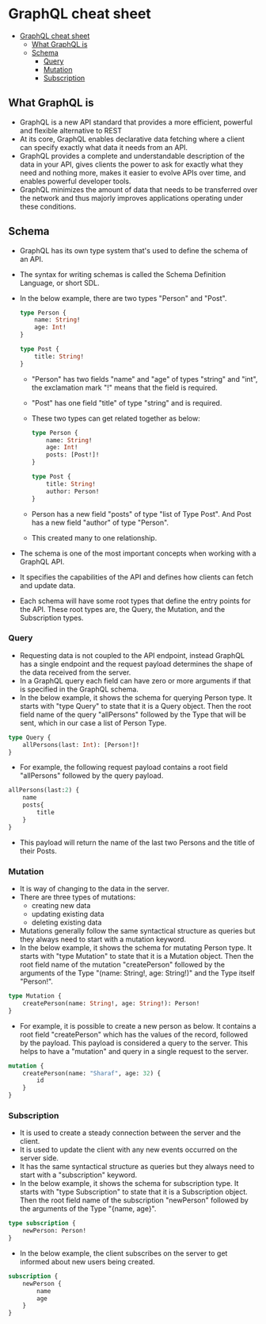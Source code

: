 # GraphQL cheat sheet

- [GraphQL cheat sheet](#graphql-cheat-sheet)
  - [What GraphQL is](#what-graphql-is)
  - [Schema](#schema)
    - [Query](#query)
    - [Mutation](#mutation)
    - [Subscription](#subscription)

## What GraphQL is

- GraphQL is a new API standard that provides a more efficient, powerful and flexible alternative to REST
- At its core, GraphQL enables declarative data fetching where a client can specify exactly what data it needs from an API.
- GraphQL provides a complete and understandable description of the data in your API, gives clients the power to ask for exactly what they need and nothing more, makes it easier to evolve APIs over time, and enables powerful developer tools.
- GraphQL minimizes the amount of data that needs to be transferred over the network and thus majorly improves applications operating under these conditions.

## Schema

- GraphQL has its own type system that's used to define the schema of an API.
- The syntax for writing schemas is called the Schema Definition Language, or short SDL.
- In the below example, there are two types "Person" and "Post".

    ```graphql
    type Person {
        name: String! 
        age: Int!
    }

    type Post {
        title: String!
    }
    ```

  - "Person" has two fields "name" and "age" of types "string" and "int", the exclamation mark "!" means that the field is required.
  - "Post" has one field "title" of type "string" and is required.
  - These two types can get related together as below:

    ```graphql
    type Person {
        name: String! 
        age: Int!
        posts: [Post!]!
    }

    type Post {
        title: String!
        author: Person!
    }
    ```

  - Person has a new field "posts" of type "list of Type Post". And Post has a new field "author" of type "Person".
  - This created many to one relationship.
- The schema is one of the most important concepts when working with a GraphQL API.
- It specifies the capabilities of the API and defines how clients can fetch and update data.
- Each schema will have some root types that define the entry points for the API. These root types are, the Query, the Mutation, and the Subscription types.

### Query

- Requesting data is not coupled to the API endpoint, instead GraphQL has a single endpoint and the request payload determines the shape of the data received from the server.
- In a GraphQL query each field can have zero or more arguments if that is specified in the GraphQL schema.
- In the below example, it shows the schema for querying Person type. It starts with "type Query" to state that it is a Query object. Then the root field name of the query "allPersons" followed by the Type that will be sent, which in our case a list of Person Type.

```graphql
type Query {
    allPersons(last: Int): [Person!]!
}
```

- For example, the following request payload contains a root field "allPersons" followed by the query payload.

```graphql
allPersons(last:2) {
    name
    posts{
        title
    }
}
```

- This payload will return the name of the last two Persons and the title of their Posts.

### Mutation

- It is way of changing to the data in the server.
- There are three types of mutations:
  - creating new data
  - updating existing data
  - deleting existing data
- Mutations generally follow the same syntactical structure as queries but they always need to start with a mutation keyword.
- In the below example, it shows the schema for mutating Person type. It starts with "type Mutation" to state that it is a Mutation object. Then the root field name of the mutation "createPerson" followed by the arguments of the Type "(name: String!, age: String!)" and the Type itself "Person!".

```graphql
type Mutation {
    createPerson(name: String!, age: String!): Person!
}
```

- For example, it is possible to create a new person as below. It contains a root field "createPerson" which has the values of the record, followed by the payload. This payload is considered a query to the server. This helps to have a "mutation" and query in a single request to the server.

```graphql
mutation {
    createPerson(name: "Sharaf", age: 32) {
        id
    }
}
```

### Subscription

- It is used to create a steady connection between the server and the client.
- It is used to update the client with any new events occurred on the server side.
- It has the same syntactical structure as queries but they always need to start with a "subscription" keyword.
- In the below example, it shows the schema for subscription type. It starts with "type Subscription" to state that it is a Subscription object. Then the root field name of the subscription "newPerson" followed by the arguments of the Type "{name, age}".

```graphql
type subscription {
    newPerson: Person!
}
```

- In the below example, the client subscribes on the server to get informed about new users being created.

```graphql
subscription {
    newPerson {
        name
        age
    }
}
```